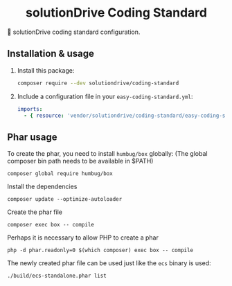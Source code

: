 <h1 align="center">
    solutionDrive Coding Standard
</h1>

:1st_place_medal: solutionDrive coding standard configuration.

Installation & usage
--------------------

1. Install this package:

    ```bash
    composer require --dev solutiondrive/coding-standard
    ```
    
2. Include a configuration file in your `easy-coding-standard.yml`:

    ```yaml
    imports:
      - { resource: 'vendor/solutiondrive/coding-standard/easy-coding-standard.yml' } 
    ```

Phar usage
----------

To create the phar, you need to install `humbug/box` globally:
(The global composer bin path needs to be available in $PATH)

    composer global require humbug/box

Install the dependencies

    composer update --optimize-autoloader

Create the phar file

    composer exec box -- compile
    
Perhaps it is necessary to allow PHP to create a phar

    php -d phar.readonly=0 $(which composer) exec box -- compile

The newly created phar file can be used just like the `ecs` binary is used:

    ./build/ecs-standalone.phar list
